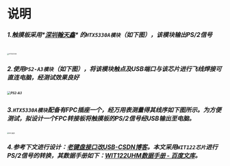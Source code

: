 # 说明

##### 1.触摸板采用*<u>深圳翰天鑫</u>* 的`HTX5330A模块`（如下图），该模块输出PS/2信号

​                               <img src="D:\_PersonalProjects\MyTouchPad\0_Tests\1.PS2toUSB\Pics\HTX5330A.jpg" alt="HTX5330A" style="zoom:25%;" />

##### 2.使用`PS2-A3模块`（如下图），将该模块触点及USB端口与该芯片进行飞线焊接可直连电脑，经测试效果良好

#####                                                       <img src="D:\_PersonalProjects\MyTouchPad\0_Tests\1.PS2toUSB\Pics\PS2-A3.jpg" alt="PS2-A3" style="zoom: 50%;" />

##### 3.`HTX5330A模块`配备有FPC插座一个，经万用表测量得其线序如下图所示。为方便测试，拟设计一个FPC转接板将触摸板的PS/2信号经USB输出至电脑。



<img src="D:\_PersonalProjects\MyTouchPad\0_Tests\1.PS2toUSB\Pics\FPC线序.jpg" alt="FPC线序" style="zoom:25%;" />

##### 4.参考下文进行设计：[老键盘接口改USB-CSDN博客](https://blog.csdn.net/u012388993/article/details/116649875)。本文采用`WIT122芯片`进行PS/2信号的转换，其数据手册如下：[WIT122UHM数据手册 - 百度文库](https://wenku.baidu.com/view/08846039f28583d049649b6648d7c1c708a10b8a.html?_wkts_=1715262128212)。

